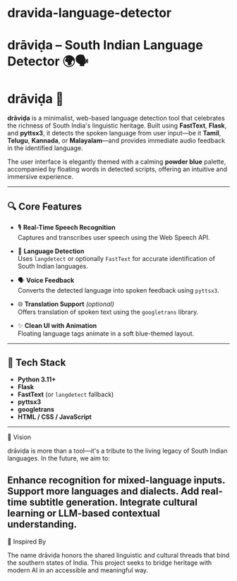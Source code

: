# dravida-language-detector
# drāviḍa – South Indian Language Detector 🌍🗣️
# drāviḍa 🪷

**drāviḍa** is a minimalist, web-based language detection tool that celebrates the richness of South India's linguistic heritage. Built using **FastText**, **Flask**, and **pyttsx3**, it detects the spoken language from user input—be it **Tamil**, **Telugu**, **Kannada**, or **Malayalam**—and provides immediate audio feedback in the identified language.

The user interface is elegantly themed with a calming **powder blue** palette, accompanied by floating words in detected scripts, offering an intuitive and immersive experience.

---

## 🔍 Core Features

- 🎙️ **Real-Time Speech Recognition**  
  Captures and transcribes user speech using the Web Speech API.

- 🧠 **Language Detection**  
  Uses `langdetect` or optionally `FastText` for accurate identification of South Indian languages.

- 🗣 **Voice Feedback**  
  Converts the detected language into spoken feedback using `pyttsx3`.

- 🌐 **Translation Support** *(optional)*  
  Offers translation of spoken text using the `googletrans` library.

- ✨ **Clean UI with Animation**  
  Floating language tags animate in a soft blue-themed layout.

---

## 🧰 Tech Stack

- **Python 3.11+**
- **Flask**
- **FastText** (or `langdetect` fallback)
- **pyttsx3**
- **googletrans**
- **HTML / CSS / JavaScript**

---
🎯 Vision

drāviḍa is more than a tool—it's a tribute to the living legacy of South Indian languages. In the future, we aim to:

Enhance recognition for mixed-language inputs.
Support more languages and dialects.
Add real-time subtitle generation.
Integrate cultural learning or LLM-based contextual understanding.
---
🌸 Inspired By

The name drāviḍa honors the shared linguistic and cultural threads that bind the southern states of India. This project seeks to bridge heritage with modern AI in an accessible and meaningful way.
